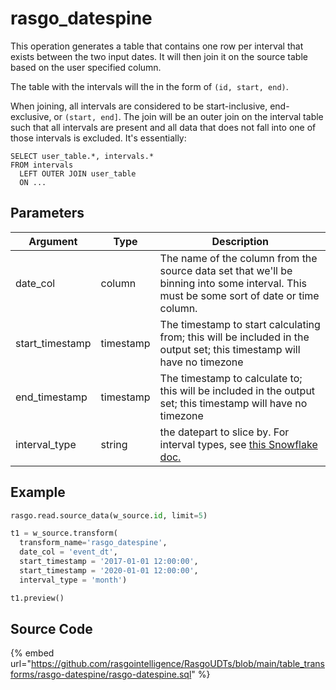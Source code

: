 

# rasgo_datespine

This operation generates a table that contains one row per interval that exists between the two input dates. It will then join it on the source table based on the user specified column.

The table with the intervals will the in the form of `(id, start, end)`.

When joining, all intervals are considered to be start-inclusive, end-exclusive, or `(start, end]`. The join will be an outer join on the interval table such that all intervals are present and all data that does not fall into one of those intervals is excluded. It's essentially:

```
SELECT user_table.*, intervals.*
FROM intervals
  LEFT OUTER JOIN user_table
  ON ...
```


## Parameters

|    Argument     |   Type    |                                                                           Description                                                                            |
| --------------- | --------- | ---------------------------------------------------------------------------------------------------------------------------------------------------------------- |
| date_col        | column    | The name of the column from the source data set that we'll be binning into some interval. This must be some sort of date or time column.                         |
| start_timestamp | timestamp | The timestamp to start calculating from; this will be included in the output set; this timestamp will have no timezone                                           |
| end_timestamp   | timestamp | The timestamp to calculate to; this will be included in the output set; this timestamp will have no timezone                                                     |
| interval_type   | string    | the datepart to slice by. For interval types, see [this Snowflake doc.](https://docs.snowflake.com/en/sql-reference/data-types-datetime.html#interval-constants) |


## Example

```python
rasgo.read.source_data(w_source.id, limit=5)

t1 = w_source.transform(
  transform_name='rasgo_datespine',
  date_col = 'event_dt',
  start_timestamp = '2017-01-01 12:00:00',
  start_timestamp = '2020-01-01 12:00:00',
  interval_type = 'month')

t1.preview()
```

## Source Code

{% embed url="https://github.com/rasgointelligence/RasgoUDTs/blob/main/table_transforms/rasgo-datespine/rasgo-datespine.sql" %}

